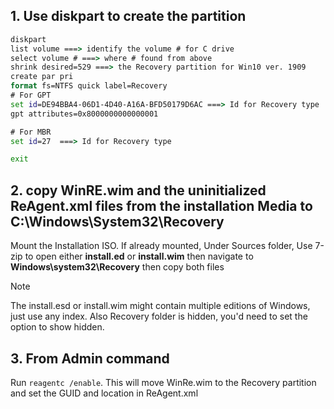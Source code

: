 ## 1. Use diskpart to create the partition

```cmd
diskpart
list volume ===> identify the volume # for C drive
select volume # ===> where # found from above
shrink desired=529 ===> the Recovery partition for Win10 ver. 1909
create par pri
format fs=NTFS quick label=Recovery
# For GPT
set id=DE94BBA4-06D1-4D40-A16A-BFD50179D6AC ===> Id for Recovery type
gpt attributes=0x8000000000000001

# For MBR
set id=27  ===> Id for Recovery type

exit
```

## 2. copy WinRE.wim and the uninitialized ReAgent.xml files from the installation Media to C:\Windows\System32\Recovery
Mount the Installation ISO. 
If already mounted, Under Sources folder, Use 7-zip to open either **install.ed** or **install.wim** then navigate to **Windows\system32\Recovery** then copy both files

> [!Note] 
> The install.esd or install.wim might contain multiple editions of Windows, just use any index.
> Also Recovery folder is hidden, you'd need to set the option to show hidden.

## 3. From Admin command
Run `reagentc /enable`. This will move WinRe.wim to the Recovery partition and set the GUID and location in ReAgent.xml 

